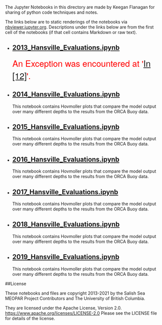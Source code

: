 The Jupyter Notebooks in this directory are made by Keegan Flanagan
for sharing of python code techniques and notes.

The links below are to static renderings of the notebooks via
[nbviewer.jupyter.org](https://nbviewer.jupyter.org/).
Descriptions under the links below are from the first cell of the notebooks
(if that cell contains Markdown or raw text).

* ## [2013_Hansville_Evaluations.ipynb](https://nbviewer.jupyter.org/github/SalishSeaCast/analysis-keegan/blob/master/notebooks/Evaluations/Continuous_Timeseries/All_Depths_ORCA/Hansville/201905_Hindcast/2013_Hansville_Evaluations.ipynb)  
    
    <span style="color:red; font-family:Helvetica Neue, Helvetica, Arial, sans-serif; font-size:2em;">An Exception was encountered at '<a href="#papermill-error-cell">In [12]</a>'.</span>

* ## [2014_Hansville_Evaluations.ipynb](https://nbviewer.jupyter.org/github/SalishSeaCast/analysis-keegan/blob/master/notebooks/Evaluations/Continuous_Timeseries/All_Depths_ORCA/Hansville/201905_Hindcast/2014_Hansville_Evaluations.ipynb)  
    
    This notebook contains Hovmoller plots that compare the model output over many different depths to the results from the ORCA Buoy data. 

* ## [2015_Hansville_Evaluations.ipynb](https://nbviewer.jupyter.org/github/SalishSeaCast/analysis-keegan/blob/master/notebooks/Evaluations/Continuous_Timeseries/All_Depths_ORCA/Hansville/201905_Hindcast/2015_Hansville_Evaluations.ipynb)  
    
    This notebook contains Hovmoller plots that compare the model output over many different depths to the results from the ORCA Buoy data. 

* ## [2016_Hansville_Evaluations.ipynb](https://nbviewer.jupyter.org/github/SalishSeaCast/analysis-keegan/blob/master/notebooks/Evaluations/Continuous_Timeseries/All_Depths_ORCA/Hansville/201905_Hindcast/2016_Hansville_Evaluations.ipynb)  
    
    This notebook contains Hovmoller plots that compare the model output over many different depths to the results from the ORCA Buoy data. 

* ## [2017_Hansville_Evaluations.ipynb](https://nbviewer.jupyter.org/github/SalishSeaCast/analysis-keegan/blob/master/notebooks/Evaluations/Continuous_Timeseries/All_Depths_ORCA/Hansville/201905_Hindcast/2017_Hansville_Evaluations.ipynb)  
    
    This notebook contains Hovmoller plots that compare the model output over many different depths to the results from the ORCA Buoy data. 

* ## [2018_Hansville_Evaluations.ipynb](https://nbviewer.jupyter.org/github/SalishSeaCast/analysis-keegan/blob/master/notebooks/Evaluations/Continuous_Timeseries/All_Depths_ORCA/Hansville/201905_Hindcast/2018_Hansville_Evaluations.ipynb)  
    
    This notebook contains Hovmoller plots that compare the model output over many different depths to the results from the ORCA Buoy data. 

* ## [2019_Hansville_Evaluations.ipynb](https://nbviewer.jupyter.org/github/SalishSeaCast/analysis-keegan/blob/master/notebooks/Evaluations/Continuous_Timeseries/All_Depths_ORCA/Hansville/201905_Hindcast/2019_Hansville_Evaluations.ipynb)  
    
    This notebook contains Hovmoller plots that compare the model output over many different depths to the results from the ORCA Buoy data. 


##License

These notebooks and files are copyright 2013-2021
by the Salish Sea MEOPAR Project Contributors
and The University of British Columbia.

They are licensed under the Apache License, Version 2.0.
https://www.apache.org/licenses/LICENSE-2.0
Please see the LICENSE file for details of the license.
